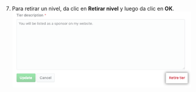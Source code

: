 7. Para retirar un nivel, da clic en **Retirar nivel** y luego da clic en **OK**. ![Botón Retire tier (Retirar nivel)](/assets/images/help/sponsors/retire-tier-button.png)
